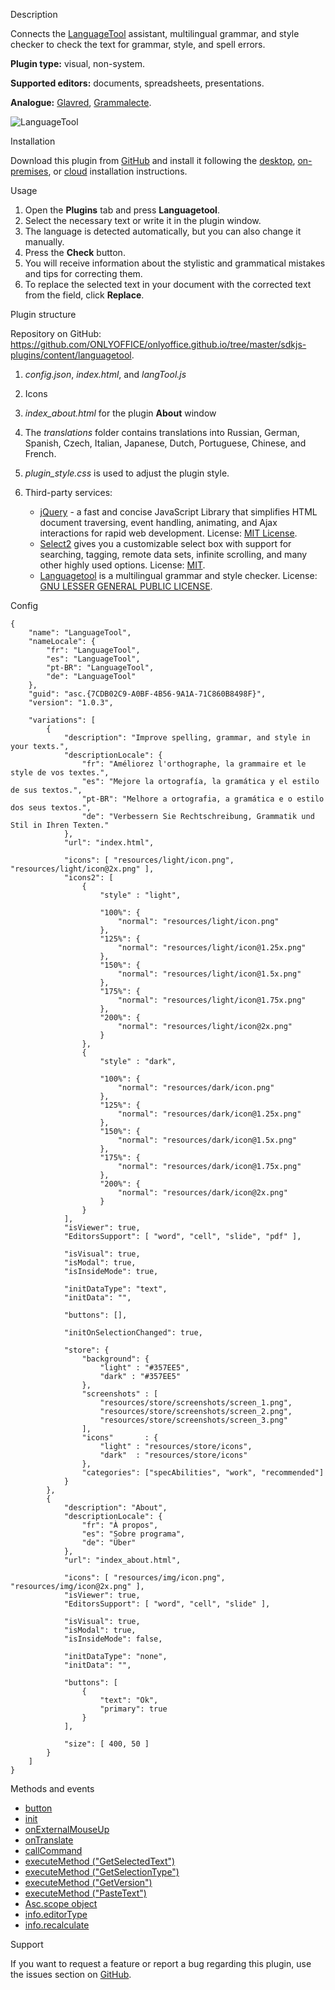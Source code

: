 Description

Connects the [LanguageTool](https://languagetool.org/) assistant, multilingual grammar, and style checker to check the text for grammar, style, and spell errors.

**Plugin type:** visual, non-system.

**Supported editors:** documents, spreadsheets, presentations.

**Analogue:** [Glavred](https://github.com/ONLYOFFICE/onlyoffice.github.io/tree/master/sdkjs-plugins/content/glavred), [Grammalecte](https://github.com/ONLYOFFICE/onlyoffice.github.io/tree/master/sdkjs-plugins/content/grammalecte).

![LanguageTool](/assets/images/plugins/gifs/language-tool.gif)

Installation

Download this plugin from [GitHub](https://github.com/ONLYOFFICE/onlyoffice.github.io/tree/master/sdkjs-plugins/content/languagetool) and install it following the [desktop](/plugin/installation/desktop), [on-premises](/plugin/installation/onpremises), or [cloud](/plugin/installation/cloud) installation instructions.

Usage

1. Open the **Plugins** tab and press **Languagetool**.
2. Select the necessary text or write it in the plugin window.
3. The language is detected automatically, but you can also change it manually.
4. Press the **Check** button.
5. You will receive information about the stylistic and grammatical mistakes and tips for correcting them.
6. To replace the selected text in your document with the corrected text from the field, click **Replace**.

Plugin structure

Repository on GitHub: <https://github.com/ONLYOFFICE/onlyoffice.github.io/tree/master/sdkjs-plugins/content/languagetool>.

1. *config.json*, *index.html*, and *langTool.js*

2. Icons

3. *index\_about.html* for the plugin **About** window

4. The *translations* folder contains translations into Russian, German, Spanish, Czech, Italian, Japanese, Dutch, Portuguese, Chinese, and French.

5. *plugin\_style.css* is used to adjust the plugin style.

6. Third-party services:

   * [jQuery](https://jquery.com) - a fast and concise JavaScript Library that simplifies HTML document traversing, event handling, animating, and Ajax interactions for rapid web development. License: [MIT License](https://github.com/ONLYOFFICE/onlyoffice.github.io/blob/master/sdkjs-plugins/content/languagetool/licenses/jQuery.license).
   * [Select2](https://select2.org/) gives you a customizable select box with support for searching, tagging, remote data sets, infinite scrolling, and many other highly used options. License: [MIT](https://github.com/ONLYOFFICE/onlyoffice.github.io/blob/master/sdkjs-plugins/content/languagetool/licenses/Select2.license).
   * [Languagetool](https://languagetool.org/) is a multilingual grammar and style checker. License: [GNU LESSER GENERAL PUBLIC LICENSE](https://github.com/ONLYOFFICE/onlyoffice.github.io/blob/master/sdkjs-plugins/content/languagetool/licenses/Languagetool's.license).

Config

```
{
    "name": "LanguageTool",
    "nameLocale": {
        "fr": "LanguageTool",
        "es": "LanguageTool",
        "pt-BR": "LanguageTool",
        "de": "LanguageTool"
    },
    "guid": "asc.{7CDB02C9-A0BF-4B56-9A1A-71C860B8498F}",
    "version": "1.0.3",

    "variations": [
        {
            "description": "Improve spelling, grammar, and style in your texts.",
            "descriptionLocale": {
                "fr": "Améliorez l'orthographe, la grammaire et le style de vos textes.",
                "es": "Mejore la ortografía, la gramática y el estilo de sus textos.",
                "pt-BR": "Melhore a ortografia, a gramática e o estilo dos seus textos.",
                "de": "Verbessern Sie Rechtschreibung, Grammatik und Stil in Ihren Texten."
            },
            "url": "index.html",

            "icons": [ "resources/light/icon.png", "resources/light/icon@2x.png" ],
            "icons2": [
                {
                    "style" : "light",

                    "100%": {
                        "normal": "resources/light/icon.png"
                    },
                    "125%": {
                        "normal": "resources/light/icon@1.25x.png"
                    },
                    "150%": {
                        "normal": "resources/light/icon@1.5x.png"
                    },
                    "175%": {
                        "normal": "resources/light/icon@1.75x.png"
                    },
                    "200%": {
                        "normal": "resources/light/icon@2x.png"
                    }
                },
                {
                    "style" : "dark",

                    "100%": {
                        "normal": "resources/dark/icon.png"
                    },
                    "125%": {
                        "normal": "resources/dark/icon@1.25x.png"
                    },
                    "150%": {
                        "normal": "resources/dark/icon@1.5x.png"
                    },
                    "175%": {
                        "normal": "resources/dark/icon@1.75x.png"
                    },
                    "200%": {
                        "normal": "resources/dark/icon@2x.png"
                    }
                }
            ],
            "isViewer": true,
            "EditorsSupport": [ "word", "cell", "slide", "pdf" ],

            "isVisual": true,
            "isModal": true,
            "isInsideMode": true,

            "initDataType": "text",
            "initData": "",

            "buttons": [],

            "initOnSelectionChanged": true,

            "store": {
                "background": {
                    "light" : "#357EE5",
                    "dark" : "#357EE5"
                },
                "screenshots" : [
                    "resources/store/screenshots/screen_1.png",
                    "resources/store/screenshots/screen_2.png",
                    "resources/store/screenshots/screen_3.png"
                ],
                "icons"       : {
                    "light" : "resources/store/icons",
                    "dark"  : "resources/store/icons"
                },
                "categories": ["specAbilities", "work", "recommended"]
            }
        },
        {
            "description": "About",
            "descriptionLocale": {
                "fr": "À propos",
                "es": "Sobre programa",
                "de": "Über"
            },
            "url": "index_about.html",

            "icons": [ "resources/img/icon.png", "resources/img/icon@2x.png" ],
            "isViewer": true,
            "EditorsSupport": [ "word", "cell", "slide" ],

            "isVisual": true,
            "isModal": true,
            "isInsideMode": false,

            "initDataType": "none",
            "initData": "",

            "buttons": [
                {
                    "text": "Ok",
                    "primary": true
                }
            ],

            "size": [ 400, 50 ]
        }
    ]
}
```

Methods and events

* [button](/plugin/events/button)
* [init](/plugin/events/init)
* [onExternalMouseUp](/plugin/events/onexternalmouseup)
* [onTranslate](/plugin/events/ontranslate)
* [callCommand](/plugin/callcommand)
* [executeMethod ("GetSelectedText")](/plugin/executemethod/common/getselectedtext)
* [executeMethod ("GetSelectionType")](/plugin/executemethod/common/getselectiontype)
* [executeMethod ("GetVersion")](/plugin/executemethod/common/getversion)
* [executeMethod ("PasteText")](/plugin/executemethod/common/pastetext)
* [Asc.scope object](/plugin/scope)
* [info.editorType](/plugin/info#editorType)
* [info.recalculate](/plugin/info#recalculate)

Support

If you want to request a feature or report a bug regarding this plugin, use the issues section on [GitHub](https://github.com/ONLYOFFICE/onlyoffice.github.io/issues).

